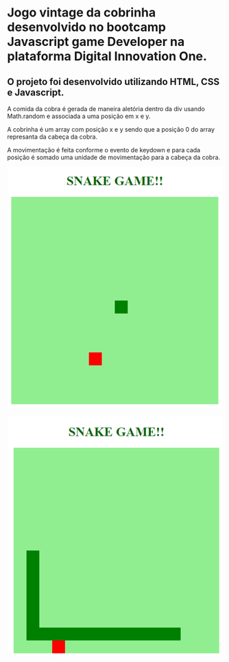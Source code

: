# Jogo vintage da cobrinha desenvolvido no bootcamp Javascript game Developer na plataforma Digital Innovation One.

## O projeto foi desenvolvido utilizando HTML, CSS e Javascript.

A comida da cobra é gerada de maneira aletória dentro da div usando Math.random e associada a uma posição em x e y.

A cobrinha é um array com posição x e y sendo que a posição 0 do array represanta da cabeça da cobra. 

A movimentação é feita conforme o evento de keydown e para cada posição é somado uma unidade de movimentação para a cabeça da cobra. 

![escreenshot](imgs/screenshot.png)

![escreenshot](imgs/screenshot1.png)



